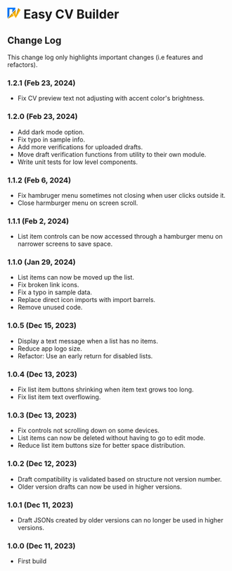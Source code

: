 # <img src="./src/assets/images/logo.svg" alt="Easy CV builder logo" width="30px"/> Easy CV Builder

## Change Log

This change log only highlights important changes (i.e features and refactors).

### **1.2.1 (Feb 23, 2024)**

- Fix CV preview text not adjusting with accent color's brightness.

### **1.2.0 (Feb 23, 2024)**

- Add dark mode option.
- Fix typo in sample info.
- Add more verifications for uploaded drafts.
- Move draft verification functions from utility to their own module.
- Write unit tests for low level components.

### **1.1.2 (Feb 6, 2024)**

- Fix hambruger menu sometimes not closing when user clicks outside it.
- Close harmburger menu on screen scroll.

### **1.1.1 (Feb 2, 2024)**

- List item controls can be now accessed through a hamburger menu on narrower screens to save space.

### **1.1.0 (Jan 29, 2024)**

- List items can now be moved up the list.
- Fix broken link icons.
- Fix a typo in sample data.
- Replace direct icon imports with import barrels.
- Remove unused code.

### **1.0.5 (Dec 15, 2023)**

- Display a text message when a list has no items.
- Reduce app logo size.
- Refactor: Use an early return for disabled lists.

### **1.0.4 (Dec 13, 2023)**

- Fix list item buttons shrinking when item text grows too long.
- Fix list item text overflowing.

### **1.0.3 (Dec 13, 2023)**

- Fix controls not scrolling down on some devices.
- List items can now be deleted without having to go to edit mode.
- Reduce list item buttons size for better space distribution.

### **1.0.2 (Dec 12, 2023)**

- Draft compatibility is validated based on structure not version number.
- Older version drafts can now be used in higher versions.

### **1.0.1 (Dec 11, 2023)**

- Draft JSONs created by older versions can no longer be used in higher versions.

### **1.0.0 (Dec 11, 2023)**

- First build
